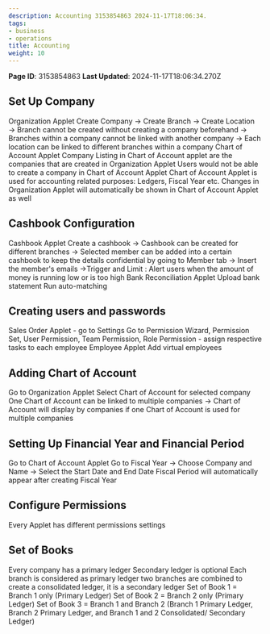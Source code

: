 ```yaml
---
description: Accounting 3153854863 2024-11-17T18:06:34.
tags:
- business
- operations
title: Accounting
weight: 10
---
```


**Page ID**: 3153854863
**Last Updated**: 2024-11-17T18:06:34.270Z
##  Set Up Company﻿
Organization Applet
Create Company → Create Branch → Create Location → Branch cannot be created without creating a company beforehand → Branches within a company cannot be linked with another company → Each location can be linked to different branches within a company
Chart of Account Applet
Company Listing in Chart of Account applet are the companies that are created in Organization Applet
Users would not be able to create a company in Chart of Account Applet
Chart of Account Applet is used for accounting related purposes: Ledgers, Fiscal Year etc.
Changes in Organization Applet will automatically be shown in Chart of Account Applet as well
## Cashbook Configuration﻿
Cashbook Applet
Create a cashbook → Cashbook can be created for different branches → Selected member can be added into a certain cashbook to keep the details confidential by going to Member tab → Insert the member's emails →Trigger and Limit : Alert users when the amount of money is running low or is too high
Bank Reconciliation Applet
Upload bank statement
Run auto-matching
##  Creating users and passwords﻿
Sales Order Applet - go to Settings
Go to Permission Wizard, Permission Set, User Permission, Team Permission, Role Permission - assign respective tasks to each employee
Employee Applet
Add virtual employees
## Adding Chart of Account﻿
Go to Organization Applet
Select Chart of Account for selected company
One Chart of Account can be linked to multiple companies → Chart of Account will display by companies if one Chart of Account is used for multiple companies
## Setting Up Financial Year and Financial Period﻿
Go to Chart of Account Applet
Go to Fiscal Year → Choose Company and Name → Select the Start Date and End Date
Fiscal Period will automatically appear after creating Fiscal Year
##  Configure Permissions﻿
Every Applet has different permissions settings
## Set of Books﻿
Every company has a primary ledger
Secondary ledger is optional
Each branch is considered as primary ledger
two branches are combined to create a consolidated ledger, it is a secondary ledger
Set of Book 1 = Branch 1 only (Primary Ledger)
Set of Book 2 = Branch 2 only (Primary Ledger)
Set of Book 3 = Branch 1 and Branch 2 (Branch 1 Primary Ledger, Branch 2 Primary Ledger, and Branch 1 and 2 Consolidated/ Secondary Ledger)